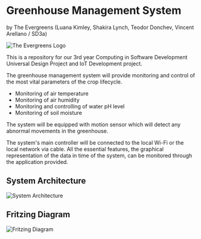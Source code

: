 # Greenhouse Management System
by The Evergreens (Luana Kimley, Shakira Lynch, Teodor Donchev, Vincent Arellano / SD3a)

![The Evergreens Logo](https://i.ibb.co/qxzbBns/Screenshot-2022-09-27-at-10-28-47-removebg-preview.png)

This is a repository for our 3rd year Computing in Software Development Universal Design Project and IoT Development project.

The greenhouse management system will provide monitoring and control of the most vital parameters of the crop lifecycle. 
- Monitoring of air temperature
- Monitoring of air humidity
- Monitoring and controlling of water pH level
- Monitoring of soil moisture

The system will be equipped with motion sensor which will detect any abnormal movements in the greenhouse. 

The system's main controller will be connected to the local Wi-Fi or the local network via cable. All the essential features, the graphical representation of the data in time of the system, can be monitored through the application provided.

## System Architecture
![System Architecture](https://i.postimg.cc/TwTqjxSn/Screenshot-2022-11-25-at-11-28-07.png)

## Fritzing Diagram
![Fritzing Diagram](https://i.postimg.cc/qRByhLhL/Screenshot-2022-11-25-at-11-28-16.png)
